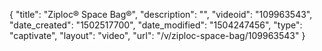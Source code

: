 {
    "title": "Ziploc&reg; Space Bag&reg;",
    "description": "",
    "videoid": "109963543",
    "date_created": "1502517700",
    "date_modified": "1504247456",
    "type": "captivate",
    "layout": "video",
    "url": "\/v\/ziploc-space-bag\/109963543"
}